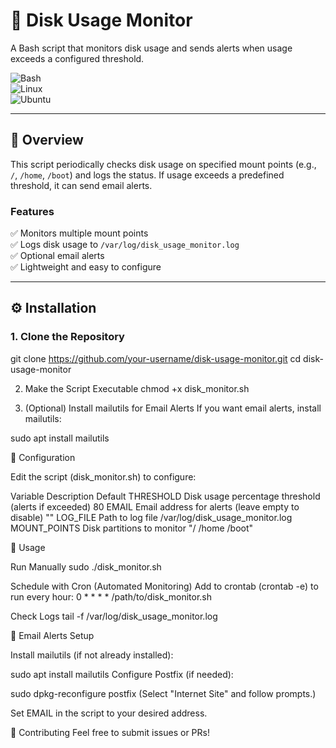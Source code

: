 # 🚀 Disk Usage Monitor  

A Bash script that monitors disk usage and sends alerts when usage exceeds a configured threshold.  

![Bash](https://img.shields.io/badge/-Bash-%234EAA25?logo=gnu-bash&logoColor=white)  
![Linux](https://img.shields.io/badge/-Linux-%23FCC624?logo=linux&logoColor=black)  
![Ubuntu](https://img.shields.io/badge/-Ubuntu-%23E95420?logo=ubuntu&logoColor=white)  

---

## 📖 Overview  

This script periodically checks disk usage on specified mount points (e.g., `/`, `/home`, `/boot`) and logs the status. If usage exceeds a predefined threshold, it can send email alerts.  

### Features  
✅ Monitors multiple mount points  
✅ Logs disk usage to `/var/log/disk_usage_monitor.log`  
✅ Optional email alerts  
✅ Lightweight and easy to configure  

---

## ⚙️ Installation  

### 1. Clone the Repository  
git clone https://github.com/your-username/disk-usage-monitor.git
cd disk-usage-monitor

2. Make the Script Executable
chmod +x disk_monitor.sh

3. (Optional) Install mailutils for Email Alerts
If you want email alerts, install mailutils:

sudo apt install mailutils

🔧 Configuration

Edit the script (disk_monitor.sh) to configure:

Variable	Description	Default
THRESHOLD	Disk usage percentage threshold (alerts if exceeded)	80
EMAIL	Email address for alerts (leave empty to disable)	""
LOG_FILE	Path to log file	/var/log/disk_usage_monitor.log
MOUNT_POINTS	Disk partitions to monitor	"/ /home /boot"

🚦 Usage

Run Manually
sudo ./disk_monitor.sh

Schedule with Cron (Automated Monitoring)
Add to crontab (crontab -e) to run every hour:
0 * * * * /path/to/disk_monitor.sh

Check Logs
tail -f /var/log/disk_usage_monitor.log

📧 Email Alerts Setup

Install mailutils (if not already installed):

sudo apt install mailutils
Configure Postfix (if needed):

sudo dpkg-reconfigure postfix
(Select "Internet Site" and follow prompts.)

Set EMAIL in the script to your desired address.

🤝 Contributing
Feel free to submit issues or PRs!
